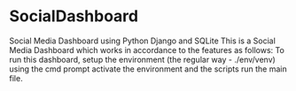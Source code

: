 # SocialDashboard
Social Media Dashboard using Python Django and SQLite
This is a Social Media Dashboard which works in accordance to the features as follows:
    To run this dashboard, setup the environment (the regular way - ./env/venv) using the cmd prompt
    activate the environment and the scripts
    run the main file.

